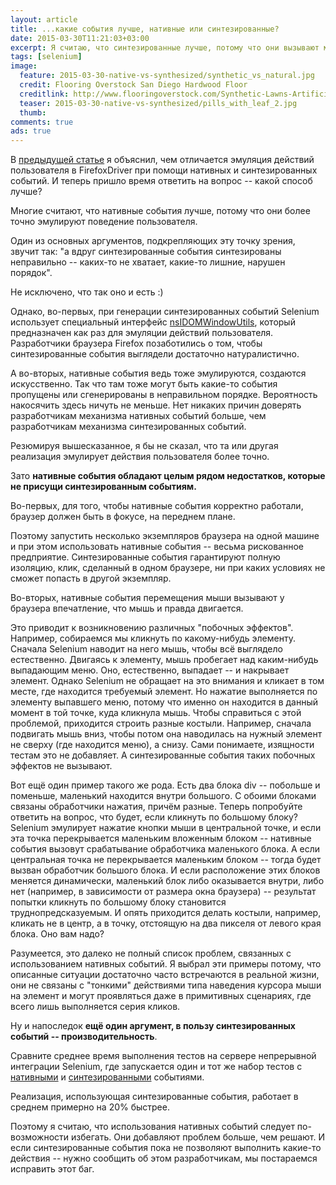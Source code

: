```yaml
---
layout: article
title: ...какие события лучше, нативные или синтезированные?
date: 2015-03-30T11:21:03+03:00
excerpt: Я считаю, что синтезированные лучше, потому что они вызывают меньше побочных эффектов, а по функциональности не уступают нативным.
tags: [selenium]
image:
  feature: 2015-03-30-native-vs-synthesized/synthetic_vs_natural.jpg
  credit: Flooring Overstock San Diego Hardwood Floor
  creditlink: http://www.flooringoverstock.com/Synthetic-Lawns-Artificial-Turf-_c_98.html
  teaser: 2015-03-30-native-vs-synthesized/pills_with_leaf_2.jpg
  thumb:
comments: true
ads: true
---
```

В [предыдущей статье](../2015-03-16-what-are-native-and-synthesized-events/) я объяснил, чем отличается эмуляция действий пользователя в FirefoxDriver при помощи нативных и синтезированных событий. И теперь пришло время ответить на вопрос -- какой способ лучше?

Многие считают, что нативные события лучше, потому что они более точно эмулируют поведение пользователя.

Один из основных аргументов, подкрепляющих эту точку зрения, звучит так: "а вдруг синтезированные события синтезированы неправильно -- каких-то не хватает, какие-то лишние, нарушен порядок".

Не исключено, что так оно и есть :)

Однако, во-первых, при генерации синтезированных событий Selenium использует специальный интерфейс [nsIDOMWindowUtils](https://developer.mozilla.org/en-US/docs/Mozilla/Tech/XPCOM/Reference/Interface/nsIDOMWindowUtils), который предназначен как раз для эмуляции действий пользователя. Разработчики браузера Firefox позаботились о том, чтобы синтезированные события выглядели достаточно натуралистично.

А во-вторых, нативные события ведь тоже эмулируются, создаются искусственно. Так что там тоже могут быть какие-то события пропущены или сгенерированы в неправильном порядке. Вероятность накосячить здесь ничуть не меньше. Нет никаких причин доверять разработчикам механизма нативных событий больше, чем разработчикам механизма синтезированных событий.

Резюмируя вышесказанное, я бы не сказал, что та или другая реализация эмулирует действия пользователя более точно.

Зато **нативные события обладают целым рядом недостатков, которые не присущи синтезированным событиям.**

Во-первых, для того, чтобы нативные события корректно работали, браузер должен быть в фокусе, на переднем плане.

Поэтому запустить несколько экземпляров браузера на одной машине и при этом использовать нативные события -- весьма рискованное предприятие. Синтезированные события гарантируют полную изоляцию, клик, сделанный в одном браузере, ни при каких условиях не сможет попасть в другой экземпляр.

Во-вторых, нативные события перемещения мыши вызывают у браузера впечатление, что мышь и правда двигается.

Это приводит к возникновению различных "побочных эффектов". Например, собираемся мы кликнуть по какому-нибудь элементу. Сначала Selenium наводит на него мышь, чтобы всё выглядело естественно. Двигаясь к элементу, мышь пробегает над каким-нибудь выпадающим меню. Оно, естественно, выпадает -- и накрывает элемент. Однако Selenium не обращает на это внимания и кликает в том месте, где находится требуемый элемент. Но нажатие выполняется по элементу выпавшего меню, потому что именно он находится в данный момент в той точке, куда кликнула мышь. Чтобы справиться с этой проблемой, приходится строить разные костыли. Например, сначала подвигать мышь вниз, чтобы потом она наводилась на нужный элемент не сверху (где находится меню), а снизу. Сами понимаете, изящности тестам это не добавляет. А синтезированные события таких побочных эффектов не вызывают.

Вот ещё один пример такого же рода. Есть два блока div -- побольше и поменьше, маленький находится внутри большого. С обоими блоками связаны обработчики нажатия, причём разные. Теперь попробуйте ответить на вопрос, что будет, если кликнуть по большому блоку? Selenium эмулирует нажатие кнопки мыши в центральной точке, и если эта точка перекрывается маленьким вложенным блоком -- нативные события вызовут срабатывание обработчика маленького блока. А если центральная точка не перекрывается маленьким блоком -- тогда будет вызван обработчик большого блока. И если расположение этих блоков меняется динамически, маленький блок либо оказывается внутри, либо нет (например, в зависимости от размера окна браузера) -- результат попытки кликнуть по большому блоку становится труднопредсказуемым. И опять приходится делать костыли, например, кликать не в центр, а в точку, отстоящую на два пикселя от левого края блока. Оно вам надо?

Разумеется, это далеко не полный список проблем, связанных с использованием нативных событий. Я выбрал эти примеры потому, что описанные ситуации достаточно часто встречаются в реальной жизни, они не связаны с "тонкими" действиями типа наведения курсора мыши на элемент и могут проявляться даже в примитивных сценариях, где всего лишь выполняется серия кликов.

Ну и напоследок **ещё один аргумент, в пользу синтезированных событий -- производительность**.

Сравните среднее время выполнения тестов на сервере непрерывной интеграции Selenium, где запускается один и тот же набор тестов с [нативными](http://ci.seleniumhq.org:8080/job/Firefox%2031%20XP%20Native%20Java%20Tests/lastCompletedBuild/testReport/history/) и [синтезированными](http://ci.seleniumhq.org:8080/job/Firefox%2031%20XP%20Synthesized%20Java%20Tests/lastCompletedBuild/testReport/history/) событиями.

Реализация, использующая синтезированные события, работает в среднем примерно на 20% быстрее.

Поэтому я считаю, что использования нативных событий следует по-возможности избегать. Они добавляют проблем больше, чем решают. И если синтезированные события пока не позволяют выполнить какие-то действия -- нужно сообщить об этом разработчикам, мы постараемся исправить этот баг.
